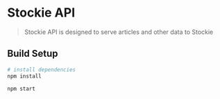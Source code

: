 # Stockie API

> Stockie API is designed to serve articles and other data to Stockie

## Build Setup

``` bash
# install dependencies
npm install

npm start
```
